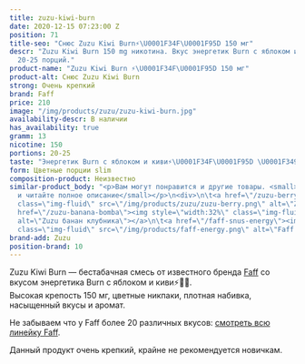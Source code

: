 ```yaml
---
title: zuzu-kiwi-burn
date: 2020-12-15 07:23:00 Z
position: 71
title-seo: "Снюс Zuzu Kiwi Burn⚡️\U0001F34F\U0001F95D 150 мг"
descr: "Zuzu Kiwi Burn 150 mg никотина. Вкус энергетик Burn с яблоком и киви⚡️\U0001F34F\U0001F95D.
  20-25 порций."
product-name: "Zuzu Kiwi Burn ⚡️\U0001F34F\U0001F95D 150 мг"
product-alt: Снюс Zuzu Kiwi Burn
strong: Очень крепкий
brand: Faff
price: 210
image: "/img/products/zuzu/zuzu-kiwi-burn.jpg"
availability-descr: В наличии
has_availability: true
gramm: 13
nicotine: 150
portions: 20-25
taste: "Энергетик Burn с яблоком и киви⚡️\U0001F34F\U0001F95D \U0001F349\U0001F348"
form: Цветные порции slim
composition-product: Неизвестно
similar-product_body: "<p>Вам могут понравится и другие товары. <small>Жмите на картинки
  и читайте полное описание</small></p>\n<div>\n\t<a href=\"/zuzu-berry\"><img style=\"width:32%\"
  class=\"img-fluid\" src=\"/img/products/zuzu/zuzu-berry.png\" alt=\"Zuzu berry\"></a>\n\t<a
  href=\"/zuzu-banana-bomba\"><img style=\"width:32%\" class=\"img-fluid\" src=\"/img/products/zuzu/zuzu-bannana.png\"
  alt=\"Zuzu банан клубника\"></a>\n\t<a href=\"/faff-snus-energy\"><img style=\"width:32%\"
  class=\"img-fluid\" src=\"/img/products/faff-energy.png\" alt=\"Faff Energy снюс\"></a>\n</div>"
brand-add: Zuzu
position-brand: 10
---
```


Zuzu Kiwi Burn — бестабачная смесь от известного бренда [Faff](/faff) со вкусом энергетика Burn с яблоком и киви⚡️🍏🥝.<br>
Высокая крепость 150 мг, цветные никпаки, плотная набивка, насыщенный вкусы и аромат.

Не забываем что у Faff более 20 различных вкусов: [смотреть всю линейку Faff](/faff).

Данный продукт очень крепкий, крайне не рекомендуется новичкам.
